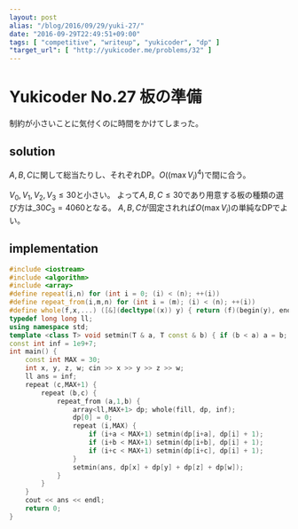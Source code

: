```yaml
---
layout: post
alias: "/blog/2016/09/29/yuki-27/"
date: "2016-09-29T22:49:51+09:00"
tags: [ "competitive", "writeup", "yukicoder", "dp" ]
"target_url": [ "http://yukicoder.me/problems/32" ]
---
```


# Yukicoder No.27 板の準備

制約が小さいことに気付くのに時間をかけてしまった。

## solution

$A, B, C$に関して総当たりし、それぞれDP。$O((\max V_i)^4)$で間に合う。

$V_0, V_1, V_2, V_3 \le 30$と小さい。
よって$A, B, C \le 30$であり用意する板の種類の選び方は${}\_{30}C_3 = 4060$となる。
$A, B, C$が固定されれば$O(\max V_i)$の単純なDPでよい。

## implementation

``` c++
#include <iostream>
#include <algorithm>
#include <array>
#define repeat(i,n) for (int i = 0; (i) < (n); ++(i))
#define repeat_from(i,m,n) for (int i = (m); (i) < (n); ++(i))
#define whole(f,x,...) ([&](decltype((x)) y) { return (f)(begin(y), end(y), ## __VA_ARGS__); })(x)
typedef long long ll;
using namespace std;
template <class T> void setmin(T & a, T const & b) { if (b < a) a = b; }
const int inf = 1e9+7;
int main() {
    const int MAX = 30;
    int x, y, z, w; cin >> x >> y >> z >> w;
    ll ans = inf;
    repeat (c,MAX+1) {
        repeat (b,c) {
            repeat_from (a,1,b) {
                array<ll,MAX+1> dp; whole(fill, dp, inf);
                dp[0] = 0;
                repeat (i,MAX) {
                    if (i+a < MAX+1) setmin(dp[i+a], dp[i] + 1);
                    if (i+b < MAX+1) setmin(dp[i+b], dp[i] + 1);
                    if (i+c < MAX+1) setmin(dp[i+c], dp[i] + 1);
                }
                setmin(ans, dp[x] + dp[y] + dp[z] + dp[w]);
            }
        }
    }
    cout << ans << endl;
    return 0;
}
```
